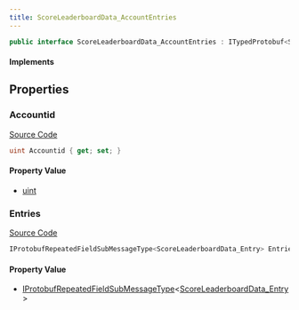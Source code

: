 ```yaml
---
title: ScoreLeaderboardData_AccountEntries
---
```


```csharp
public interface ScoreLeaderboardData_AccountEntries : ITypedProtobuf<ScoreLeaderboardData_AccountEntries>, INativeHandle
```

#### Implements

## Properties

### Accountid

[Source Code](https://github.com/swiftly-solution/swiftlys2/blob/main/managed/src/SwiftlyS2.Generated/Protobufs/Interfaces/ScoreLeaderboardData_AccountEntries.cs#L13)

```csharp
uint Accountid { get; set; }
```

#### Property Value

- [uint](https://learn.microsoft.com/dotnet/api/system.uint32)

### Entries

[Source Code](https://github.com/swiftly-solution/swiftlys2/blob/main/managed/src/SwiftlyS2.Generated/Protobufs/Interfaces/ScoreLeaderboardData_AccountEntries.cs#L16)

```csharp
IProtobufRepeatedFieldSubMessageType<ScoreLeaderboardData_Entry> Entries { get; }
```

#### Property Value

- [IProtobufRepeatedFieldSubMessageType](/docs/api/shared/netmessages/iprotobufrepeatedfieldsubmessagetype-1)<[ScoreLeaderboardData_Entry](/docs/api/shared/protobufdefinitions/scoreleaderboarddata_entry)>

